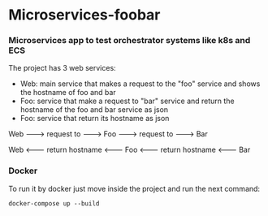 # Microservices-foobar

### Microservices app to test orchestrator systems like k8s and ECS

The project has 3 web services:

- Web: main service that makes a request to the "foo" service and shows the hostname of foo and bar
- Foo: service that make a request to "bar" service and return the hostname of the foo and bar service as json
- Foo: service that return its hostname as json

Web ---> request to ---> Foo ---> request to ---> Bar

Web <--- return hostname <--- Foo <--- return hostname <--- Bar

### Docker

To run it by docker just move inside the project and run the next command:
```
docker-compose up --build
```
